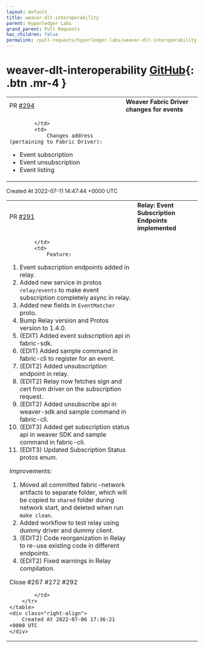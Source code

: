 ```yaml
---
layout: default
title: weaver-dlt-interoperability
parent: Hyperledger Labs
grand_parent: Pull Requests
has_children: false
permalink: /pull-requests/hyperledger-labs/weaver-dlt-interoperability
---
```


# weaver-dlt-interoperability <span class="fs-3 right-align">[GitHub](https://github.com/hyperledger-labs/weaver-dlt-interoperability){: .btn .mr-4 }</span>


<div>
    <table>
        <tr>
            <td>
                PR <a href="https://github.com/hyperledger-labs/weaver-dlt-interoperability/pull/294" class=".btn">#294</a>
            </td>
            <td>
                <b>
                    Weaver Fabric Driver changes for events
                </b>
            </td>
        </tr>
        <tr>
            <td>
                
            </td>
            <td>
                Changes address (pertaining to Fabric Driver):

- Event subscription
- Event unsubscription
- Event listing
            </td>
        </tr>
    </table>
    <div class="right-align">
        Created At 2022-07-11 14:47:44 +0000 UTC
    </div>
</div>

<div>
    <table>
        <tr>
            <td>
                PR <a href="https://github.com/hyperledger-labs/weaver-dlt-interoperability/pull/291" class=".btn">#291</a>
            </td>
            <td>
                <b>
                    Relay: Event Subscription Endpoints implemented
                </b>
            </td>
        </tr>
        <tr>
            <td>
                
            </td>
            <td>
                Feature:
1. Event subscription endpoints added in relay.
2. Added new service in protos `relay/events` to make event subscription completely async in relay.
3. Added new fields in `EventMatcher` proto.
5. Bump Relay version and Protos version to 1.4.0.
6. (EDIT) Added event subscription api in fabric-sdk.
7. (EDIT) Added sample command in fabric-cli to register for an event.
8. (EDIT2) Added unsubscription endpoint in relay.
9. (EDIT2) Relay now fetches sign and cert from driver on the subscription request.
10. (EDIT2) Added unsubscribe api in weaver-sdk and sample command in fabric-cli. 
11. (EDIT3) Added get subscription status api in weaver SDK and sample command in fabric-cli.
12. (EDIT3) Updated Subscription Status protos enum.

Improvements:
1. Moved all committed fabric-network artifacts to separate folder, which will be copied to `shared` folder during network start, and deleted when run `make clean`.
2. Added workflow to test relay using dummy driver and dummy client.
3. (EDIT2) Code reorganization in Relay to re-use existing code in different endpoints.
4. (EDIT2) Fixed warnings in Relay compilation.

Close #267 #272 #292 


            </td>
        </tr>
    </table>
    <div class="right-align">
        Created At 2022-07-06 17:36:21 +0000 UTC
    </div>
</div>

